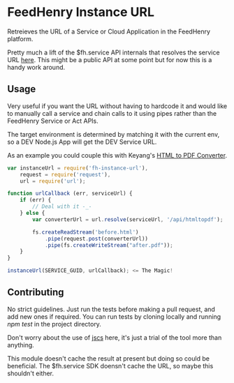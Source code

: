 # FeedHenry Instance URL
Retreieves the URL of a Service or Cloud Application in the FeedHenry platform.

Pretty much a lift of the $fh.service API internals that resolves the service 
URL [here](https://github.com/fheng/fh-mbaas-api/blob/master/lib/act.js). This 
might be a public API at some point but for now this is a handy work around.

## Usage
Very useful if you want the URL without having to hardcode it and would like to 
manually call a service and chain calls to it using pipes rather than the 
FeedHenry Service or Act APIs.

The target environment is determined by matching it with the current env, 
so a DEV Node.js App will get the DEV Service URL.


As an example you could couple this with Keyang's 
[HTML to PDF Converter](https://github.com/feedhenry-staff/fh-htmltopdf).

```javascript
var instanceUrl = require('fh-instance-url'),
	request = require('request'),
	url = require('url');

function urlCallback (err, serviceUrl) {
	if (err) {
		// Deal with it -_-
	} else {
		var converterUrl = url.resolve(serviceUrl, '/api/htmltopdf');

		fs.createReadStream('before.html')
			.pipe(request.post(converterUrl))
			.pipe(fs.createWriteStream("after.pdf"));
	}
}

instanceUrl(SERVICE_GUID, urlCallback); <= The Magic!
```

## Contributing
No strict guidelines. Just run the tests before making a pull request, and add 
new ones if required. You can run tests by cloning locally and running 
_npm test_ in the project directory. 

Don't worry about the use of [jscs](https://github.com/jscs-dev/node-jscs) here,
it's just a trial of the tool more than anything.

This module doesn't cache the result at present but doing so could be 
beneficial. The $fh.service SDK doensn't cache the URL, so maybe this 
shouldn't either.